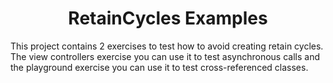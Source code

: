 <h1 align="center" id="title">RetainCycles Examples</h1>

<p id="description">This project contains 2 exercises to test how to avoid creating retain cycles. The view controllers exercise you can use it to test asynchronous calls and the playground exercise you can use it to test cross-referenced classes.</p>
